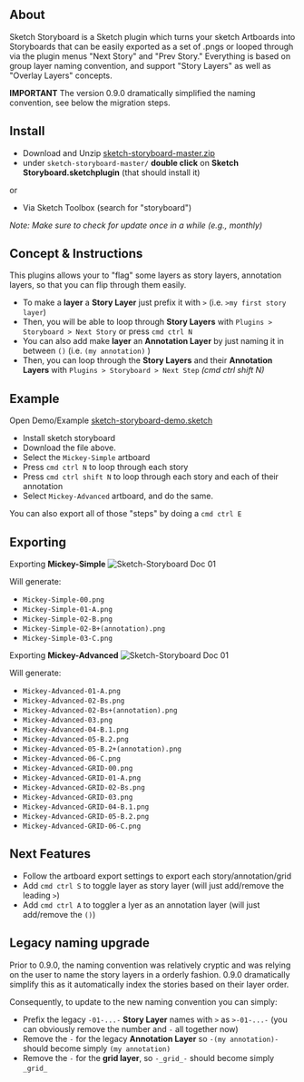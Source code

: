 
## About

Sketch Storyboard is a Sketch plugin which turns your sketch Artboards into Storyboards that can be easily exported as a set of .pngs or looped through via the plugin menus "Next Story" and "Prev Story." Everything is based on group layer naming convention, and support "Story Layers" as well as "Overlay Layers" concepts.

**IMPORTANT** The version 0.9.0 dramatically simplified the naming convention, see below the migration steps. 

## Install


- Download and Unzip [sketch-storyboard-master.zip](https://github.com/BriteSnow/sketch-storyboard/archive/master.zip)
- under `sketch-storyboard-master/` **double click** on **Sketch Storyboard.sketchplugin** (that should install it)

or 

- Via Sketch Toolbox (search for "storyboard")

_Note: Make sure to check for update once in a while (e.g., monthly)_

## Concept & Instructions

 This plugins allows your to "flag" some layers as story layers, annotation layers, so that you can flip through them easily. 

- To make a **layer** a **Story Layer** just prefix it with `>` (i.e. `>my first story layer`)
- Then, you will be able to loop through **Story Layers** with `Plugins > Storyboard > Next Story` or press `cmd ctrl N`
- You can also add make **layer** an **Annotation Layer** by just naming it in between `()` (i.e. `(my annotation)` )
- Then, you can loop through the **Story Layers** and their **Annotation Layers** with `Plugins > Storyboard > Next Step` *(cmd ctrl shift N)*

## Example

Open Demo/Example [sketch-storyboard-demo.sketch](http://files.britesnow.com/sketch-storyboard/sketch-storyboard-demo.sketch)

- Install sketch storyboard
- Download the file above. 
- Select the `Mickey-Simple` artboard
- Press `cmd ctrl N` to loop through each story
- Press `cmd ctrl shift N` to loop through each story and each of their annotation
- Select `Mickey-Advanced` artboard, and do the same. 


You can also export all of those "steps" by doing a `cmd ctrl E`

## Exporting 
Exporting **Mickey-Simple**
![Sketch-Storyboard Doc 01](http://files.britesnow.com/sketch-storyboard/sketch-storyboard-doc-01.png)

Will generate: 
- `Mickey-Simple-00.png`
- `Mickey-Simple-01-A.png`
- `Mickey-Simple-02-B.png`
- `Mickey-Simple-02-B+(annotation).png`
- `Mickey-Simple-03-C.png`

Exporting **Mickey-Advanced**
![Sketch-Storyboard Doc 01](http://files.britesnow.com/sketch-storyboard/sketch-storyboard-doc-02.png)

Will generate:
- `Mickey-Advanced-01-A.png`
- `Mickey-Advanced-02-Bs.png`
- `Mickey-Advanced-02-Bs+(annotation).png`
- `Mickey-Advanced-03.png`
- `Mickey-Advanced-04-B.1.png`
- `Mickey-Advanced-05-B.2.png`
- `Mickey-Advanced-05-B.2+(annotation).png`
- `Mickey-Advanced-06-C.png`
- `Mickey-Advanced-GRID-00.png`
- `Mickey-Advanced-GRID-01-A.png`
- `Mickey-Advanced-GRID-02-Bs.png`
- `Mickey-Advanced-GRID-03.png`
- `Mickey-Advanced-GRID-04-B.1.png`
- `Mickey-Advanced-GRID-05-B.2.png`
- `Mickey-Advanced-GRID-06-C.png`


## Next Features

- Follow the artboard export settings to export each story/annotation/grid
- Add `cmd ctrl S` to toggle layer as story layer (will just add/remove the leading `>`)
- Add `cmd ctrl A` to toggler a lyer as an annotation layer (will just add/remove the `()`)

## Legacy naming upgrade

Prior to 0.9.0, the naming convention was relatively cryptic and was relying on the user to name the story layers in a orderly fashion. 0.9.0 dramatically simplify this as it automatically index the stories based on their layer order.

Consequently, to update to the new naming convention you can simply: 
- Prefix the legacy `-01-...-` **Story Layer** names with `>` as `>-01-...-` (you can obviously remove the number and `-` all together now)
- Remove the `-` for the legacy **Annotation Layer** so `-(my annotation)-` should become simply `(my annotation)`
- Remove the `-` for the **grid layer**, so `-_grid_-` should become simply `_grid_`


